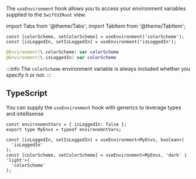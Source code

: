 ---
---

The `useEnvironment` hook allows you to access your environment variables supplied to the `SwiftUIRoot` view.

import Tabs from '@theme/Tabs';
import TabItem from '@theme/TabItem';

<Tabs>
<TabItem value="srn" label="swiftui-react-native">

```tsx
const [colorScheme, setColorScheme] = useEnvironment('colorScheme');
const [isLoggedIn, setIsLoggedIn] = useEnvironment('isLoggedIn');
```

</TabItem>
<TabItem value="swiftui" label="SwiftUI">

```swift
@Environment(\.colorScheme) var colorScheme
@Environment(\.isLoggedIn) var colorScheme
```

</TabItem>
</Tabs>

:::info
The `colorScheme` environment variable is always included whether you specify it or not.
:::

## TypeScript

You can supply the `useEnvironment` hook with generics to leverage types and intellisense

```tsx
const environemntVars = { isLoggedIn: false };
export type MyEnvs = typeof environemntVars;
```

```tsx
const [isLoggedIn, setIsLoggedIn] = useEnvironment<MyEnvs, boolean>(
  'isLoggedIn'
);
const [colorScheme, setColorScheme] = useEnvironment<MyEnvs, 'dark' | 'light'>(
  'colorScheme'
);
```
